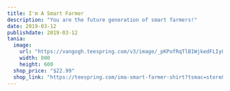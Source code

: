 ```yaml
---
title: I'm A Smart Farmer
description: "You are the future generation of smart farmers!"
date: 2019-03-12
publishdate: 2019-03-12
tania:
  image:
    url: "https://vangogh.teespring.com/v3/image/_pKPofRqTlB1WjkedFLIy0fzQyg/480/560.jpg"
    width: 800
    height: 600
  shop_price: "$22.99"
  shop_link: "https://teespring.com/ima-smart-farmer-shirt?tsmac=store&tsmic=usetania#pid=2&cid=2122&sid=front"
---
```

